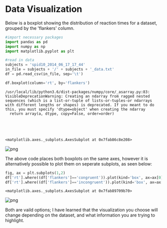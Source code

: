 # Data Visualization
Below is a boxplot showing the distribution of reaction times for a dataset, grouped by the 'flankers' column.


```python
#import necessary packages
import pandas as pd
import numpy as np
import matplotlib.pyplot as plt

#read in data
subjects = 'spid10_2014_06_17_17_44'
in_file = subjects + '/' + subjects + '_data.txt'
df = pd.read_csv(in_file, sep='\t')
```


```python
df.boxplot(column='rt', by='flankers')
```

    /usr/local/lib/python3.6/dist-packages/numpy/core/_asarray.py:83: VisibleDeprecationWarning: Creating an ndarray from ragged nested sequences (which is a list-or-tuple of lists-or-tuples-or ndarrays with different lengths or shapes) is deprecated. If you meant to do this, you must specify 'dtype=object' when creating the ndarray
      return array(a, dtype, copy=False, order=order)





    <matplotlib.axes._subplots.AxesSubplot at 0x7fab86c8e208>






![png](Datavis_example_files/Datavis_example_2_2.png)



The above code places both boxplots on the same axes, however it is alternatively possible to plot them on seperate subplots, as seen below:


```python
fig, ax = plt.subplots(1,2)
df['rt'].where((df['flankers']=='congruent')).plot(kind='box', ax=ax[0])
df['rt'].where((df['flankers']=='incongruent')).plot(kind='box', ax=ax[1])
```




    <matplotlib.axes._subplots.AxesSubplot at 0x7fab89709b70>






![png](Datavis_example_files/Datavis_example_4_1.png)



Both are vaild options; I have learned that the visualization you choose will change depending on the dataset, and what information you are trying to highlight.


